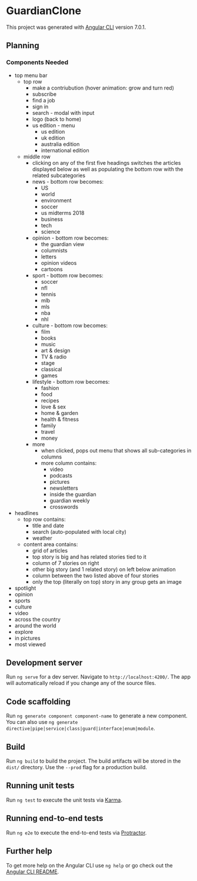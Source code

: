 # GuardianClone
This project was generated with [Angular CLI](https://github.com/angular/angular-cli) version 7.0.1.

## Planning
### Components Needed
- top menu bar
  - top row
    - make a contriubution (hover animation: grow and turn red)
    - subscribe
    - find a job
    - sign in
    - search - modal with input
    - logo (back to home)
    - us edition - menu
      - us edition
      - uk edition
      - australia edition
      - international edition
  - middle row
    - clicking on any of the first five headings switches the articles displayed below as well as populating the bottom row with the related subcategories
    - news - bottom row becomes:
      - US
      - world
      - environment
      - soccer
      - us midterms 2018
      - business
      - tech
      - science
    - opinion - bottom row becomes:
      - the guardian view
      - columnists
      - letters
      - opinion videos
      - cartoons
    - sport - bottom row becomes:
      - soccer
      - nfl
      - tennis
      - mlb
      - mls
      - nba
      - nhl
    - culture - bottom row becomes:
      - film
      - books
      - music
      - art & design
      - TV & radio
      - stage
      - classical
      - games
    - lifestyle - bottom row becomes:
      - fashion
      - food
      - recipes
      - love & sex
      - home & garden
      - health & fitness
      - family
      - travel
      - money
    - more
      - when clicked, pops out menu that shows all sub-categories in columns
      - more column contains:
        - video
        - podcasts
        - pictures
        - newsletters
        - inside the guardian
        - guardian weekly
        - crosswords
- headlines
  - top row contains:
    - title and date
    - search (auto-populated with local city)
    - weather
  - content area contains:
    - grid of articles
    - top story is big and has related stories tied to it
    - column of 7 stories on right
    - other big story (and 1 related story) on left below animation
    - column between the two listed above of four stories
    - only the top (literally on top) story in any group gets an image
- spotlight
- opinion
- sports
- culture
- video
- across the country
- around the world
- explore
- in pictures
- most viewed


## Development server

Run `ng serve` for a dev server. Navigate to `http://localhost:4200/`. The app will automatically reload if you change any of the source files.

## Code scaffolding

Run `ng generate component component-name` to generate a new component. You can also use `ng generate directive|pipe|service|class|guard|interface|enum|module`.

## Build

Run `ng build` to build the project. The build artifacts will be stored in the `dist/` directory. Use the `--prod` flag for a production build.

## Running unit tests

Run `ng test` to execute the unit tests via [Karma](https://karma-runner.github.io).

## Running end-to-end tests

Run `ng e2e` to execute the end-to-end tests via [Protractor](http://www.protractortest.org/).

## Further help

To get more help on the Angular CLI use `ng help` or go check out the [Angular CLI README](https://github.com/angular/angular-cli/blob/master/README.md).
